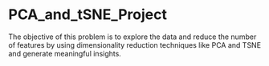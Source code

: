 # PCA_and_tSNE_Project
The objective of this problem is to explore the data and reduce the number of features by using dimensionality reduction techniques like PCA and TSNE and generate meaningful insights.
